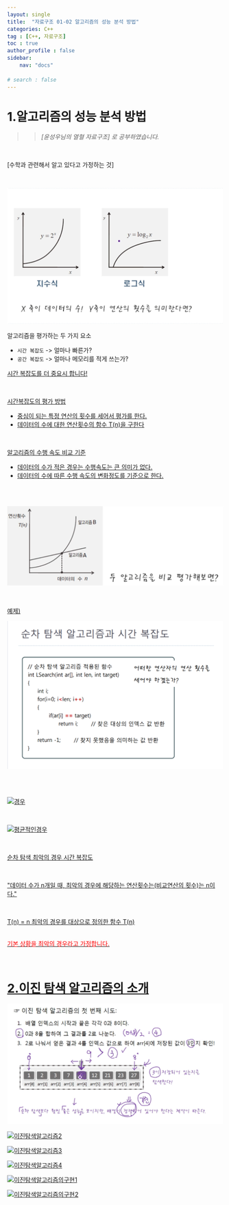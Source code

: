 ```yaml
---
layout: single
title:  "자료구조 01-02 알고리즘의 성능 분석 방법"
categories: C++
tag : [C++, 자료구조]
toc : true
author_profile : false
sidebar:
    nav: "docs"

# search : false
---
```




# 1.알고리즘의 성능 분석 방법


>> *[윤성우님의 열혈 자료구조] 로 공부하였습니다.*

<br>



[수학과 관련해서 알고 있다고 가정하는 것]


<br>

![지수식 로그식 그래프](https://github.com/namchanwoo/namchanwoo.github.io/blob/master/images/2023-02-02-First/Math.png?raw=true)



알고리즘을 평가하는 두 가지 요소

* `시간 복잡도` -> 얼마나 빠른가?
* `공간 복잡도` -> 얼마나 메모리를 적게 쓰는가?

<u>시간 복잡도를 더 중요시 합니다!<u>

<br>




시간복잡도의 평가 방법

* 중심이 되는 특정 연산의 횟수를 세어서 평가를 한다.
* 데이터의 수에 대한 연산횟수의 함수 T(n)을 구한다


<br>


알고리즘의 수행 속도 비교 기준
* 데이터의 수가 적은 경우는 수행속도는 큰 의미가 없다.
* 데이터의 수에 따른 수행 속도의 변화정도를 기준으로 한다.

<br>
<br>

![알고리즘평가](https://github.com/namchanwoo/namchanwoo.github.io/blob/master/images/2023-02-02-First/%EC%95%8C%EA%B3%A0%EB%A6%AC%EC%A6%98%ED%8F%89%EA%B0%80.png?raw=true)




<br>

예제)

![코드샘플](https://github.com/namchanwoo/namchanwoo.github.io/blob/master/images/2023-02-02-First/codeSample1.png?raw=true)

<br> 



<br>

![경우](D:\MyBlog\namchanwoo.github.io\images\2023-02-02-First\경우.png)


<br>


![평균적인경우](D:\MyBlog\namchanwoo.github.io\images\2023-02-02-First\평균적인경우.png)



<br>

순차 탐색 최악의 경우 시간 복잡도

<br>


"데이터 수가 n개일 때, 최악의 경우에 해당하는 연산횟수는(비교연산의 횟수)는 n이다."

<br>

T(n) = n  최악의 경우를 대상으로 정의한 함수 T(n)



<br>
<span style="color:red">기본 상황을 최악의 경우라고 가정합니다.</span>  




<br>
<br>
<br>

# 2.이진 탐색 알고리즘의 소개

![이진탐색알고리즘소개](https://github.com/namchanwoo/namchanwoo.github.io/blob/master/images/2023-02-02-First/%EC%9D%B4%EC%A7%84%20%ED%83%90%EC%83%89%20%EC%95%8C%EA%B3%A0%EB%A6%AC%EC%A6%98%EC%9D%98%20%EC%86%8C%EA%B0%9C.png?raw=true)


![이진탐색알고리즘2]()


![이진탐색알고리즘3]()


![이진탐색알고리즘4]()


![이진탐색알고리즘의구현1]()

![이진탐색알고리즘의구현2]()